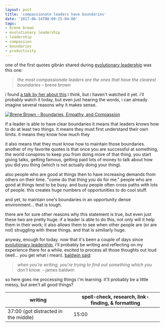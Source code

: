 ```yaml
---
layout: post
title: 'compassionate leaders have boundaries'
date: '2017-06-14T08:00:25-04:00'
tags:
- brene brown
- evolutionary leadership
- leadership
- compassion
- boundaries
- productivity
--- 
```


one of the first quotes gibrán shared during [evolutionary leadership][evolutionary leadership] was this one:

> *the most compassionate leaders are the ones that have the clearest boundaries* – brene brown

i found [a talk by her about this](https://www.youtube.com/watch?v=mLTLH3ZK56M) i think, but i haven't watched it yet. i'll probably watch it today, but even just hearing the words, i can already imagine several reasons why it makes sense. 

[![Brene Brown - Boundaries, Empathy, and Compassion](http://i.imgur.com/zYEWGd8.png)](https://www.youtube.com/watch?v=mLTLH3ZK56M)

if a leader is able to have clear boundaries it means that leaders knows how to do at least two things. it means they must first understand their own limits. it means they know how much they 

it also means that they must know how to maintain those boundaries. another of my favorite quotes is that once you are successful at something, the world conspires to keep you from doing more of that thing. you start giving talks, getting famous, getting paid lots of money to talk about how you did you thing (which is not actually doing your thing). 

also people who are good at things then to have increasing demands from others on their time. "come do that thing you do for me." people who are good at things tend to be busy. and busy people often cross paths with lots of people. this creates huge numbers of opportunities to do cool stuff.

and yet, to maintain one's boundaries in an opportunity dense environment... that is tough. 

there are for sure other reasons why this statement is true, but even just these two are pretty huge. if a leader is able to do this, not only will it help them in their work; it also allows them to see when other people are (or are not) struggling with these things. and that is similiarly huge. 

anyway, enough for today. now that it's been a couple of days since [evolutionary leadership][evolutionary leadership], i'll probably be writing and reflecting on my experience there for a while. excited to process all those thoughts out loud (well... you get what i mean). [baldwin said](https://www.brainpickings.org/2016/02/08/james-baldwin-advice-on-writing/): 

> *when you're writing, you're trying to find out something which you don't know.* – james baldwin

so here goes me processing things i'm learning. it'll probably be a little messy, but aren't all good things? 

[evolutionary leadership]: https://www.gibranrivera.com/the-workshop/

<table>
	<thead>
		<tr>
			<th>writing</th>
			<th>spell-check, research, link-finding, & formatting</th>
		</tr>
	</thead>
	<tbody>
		<tr>
			<td>37:00 (got distracted in the middle)</td>
			<td>15:00</td>
		</tr>
	</tbody>
</table>